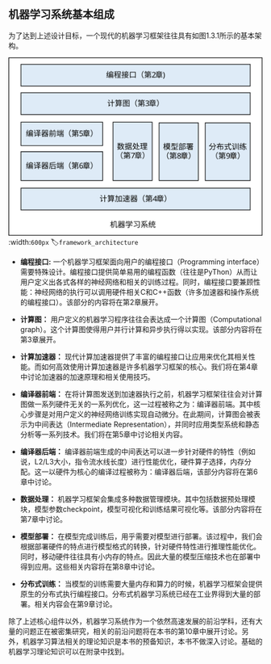 ## 机器学习系统基本组成

为了达到上述设计目标，一个现代的机器学习框架往往具有如图1.3.1所示的基本架构。

![机器学习框架基本构成](../img/ch01/framework_architecture.svg)
:width:`600px`
:label:`framework_architecture`

-   **编程接口:** 一个机器学习框架面向用户的编程接口（Programming
    interface）需要特殊设计。编程接口提供简单易用的编程函数（往往是PyThon）从而让用户定义出各式各样的神经网络和相关的训练过程。同时，编程接口要兼顾性能：神经网络的执行可以调用硬件相关C和C++函数（许多加速器和操作系统的编程接口）。该部分的内容将在第2章展开。

-   **计算图：**
    用户定义的机器学习程序往往会表达成一个计算图（Computational
    graph）。这个计算图使得用户并行计算和异步执行得以实现。该部分内容将在第3章展开。

-   **计算加速器：**
    现代计算加速器提供了丰富的编程接口让应用来优化其相关性能。而如何高效使用计算加速器是许多机器学习框架的核心。我们将在第4章中讨论加速器的加速原理和相关使用技巧。

-   **编译器前端：**
    在将计算图发送到加速器执行之前，机器学习框架往往会对计算图做一系列硬件无关的一系列优化，这一过程被称之为：编译器前端。其中核心步骤是对用户定义的神经网络训练实现自动微分。在此期间，计算图会被表示为中间表达（Intermediate
    Representation），并同时应用类型系统和静态分析等一系列技术。我们将在第5章中讨论相关内容。

-   **编译器后端：**
    编译器前端生成的中间表达可以进一步针对硬件的特性（例如说，L2/L3大小，指令流水线长度）进行性能优化，硬件算子选择，内存分配。这一以硬件为核心的编译过程被称为：编译器后端，该部分内容将在第6章中讨论。

-   **数据处理：**
    机器学习框架会集成多种数据管理模块。其中包括数据预处理模块，模型参数checkpoint，模型可视化和训练结果可视化等。该部分内容将在第7章中讨论。

-   **模型部署：**
    在模型完成训练后，用乎需要对模型进行部署。该过程中，我们会根据部署硬件的特点进行模型格式的转换，针对硬件特性进行推理性能优化。同时，移动硬件往往具有小内存的特点。因此大量的模型压缩技术也在部署中得到应用。这些相关内容将在第8章中讨论。

-   **分布式训练：**
    当模型的训练需要大量内存和算力的时候，机器学习框架会提供原生的分布式执行编程接口。分布式机器学习系统已经在工业界得到大量的部署。相关内容会在第9章讨论。

除了上述核心组件以外，机器学习系统作为一个依然高速发展的前沿学科，还有大量的问题正在被密集研究，相关的前沿问题将在本书的第10章中展开讨论。另外，机器学习算法相关的理论知识是本书的预备知识，本书不做深入讨论。基础的机器学习理论知识可以在附录中找到。